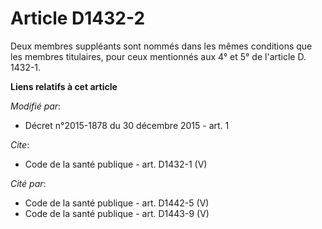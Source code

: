 # Article D1432-2

Deux membres suppléants sont nommés dans les mêmes conditions que les membres titulaires, pour ceux mentionnés aux 4° et 5°
de l'article D. 1432-1.

**Liens relatifs à cet article**

_Modifié par_:

  - Décret n°2015-1878 du 30 décembre 2015 - art. 1

_Cite_:

  - Code de la santé publique - art. D1432-1 (V)

_Cité par_:

  - Code de la santé publique - art. D1442-5 (V)
  - Code de la santé publique - art. D1443-9 (V)
